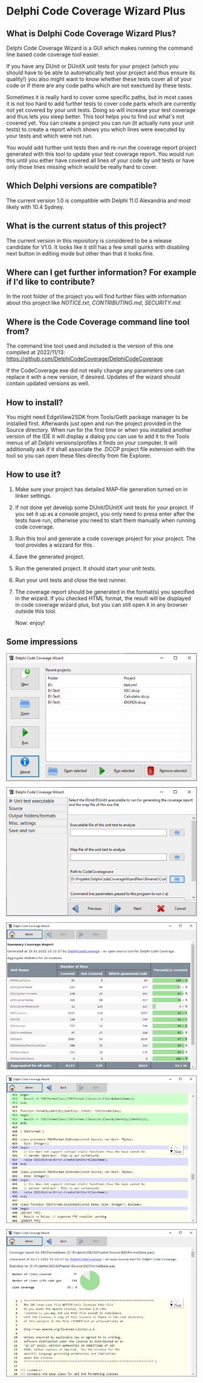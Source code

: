 # Delphi Code Coverage Wizard Plus

## What is Delphi Code Coverage Wizard Plus?
Delphi Code Coverage Wizard is a GUI which makes running the command line based 
code coverage tool easier. 

If you have any DUnit or DUnitX unit tests for your project (which you should have
to be able to automatically test your project and thus ensure its quality!) you
also might want to know whether these tests cover all of your code or if there
are any code paths which are not exectued by these tests.

Sometimes it is really hard to cover some specific paths, but in most cases it is
not too hard to add further tests to cover code parts which are currently not yet
covered by your unit tests. Doing so will increase your test coverage and thus lets
you sleep better. This tool helps you to find out what's not covered yet. You can
create a project you can run (it actually runs your unit tests) to create a report 
which shows you which lines were executed by your tests and which were not run.

You would add further unit tests then and re-run the coverage report project 
generated with this tool to update your test coverage report. You would run this
until you either have covered all lines of your code by unit tests or have only
those lines missing which would be really hard to cover.

## Which Delphi versions are compatible?
The current version 1.0 is compatible with Delphi 11.0 Alexandria and most
likely with 10.4 Sydney.

## What is the current status of this project?
The current version in this repository is considered to be a release candidate for
V1.0. It looks like it still has a few small quirks with disabling next button in
editing mode but other than that it looks fine.

## Where can I get further information? For example if I'd like to contribute?
In the root folder of the project you will find further files with information about 
this project like *NOTICE.txt*, *CONTRIBUTING.md*, *SECURITY.md*.

## Where is the Code Coverage command line tool from?
The command line tool used and included is the version of this one compiled at 2022/11/13:
https://github.com/DelphiCodeCoverage/DelphiCodeCoverage

If the CodeCoverage.exe did not really change any parameters one can replace it with 
a new version, if desired. Updates of the wizard should contain updated versions as well.

## How to install?
You might need EdgeView2SDK from Tools/GetIt package manager to be installed first.
Afterwards just open and run the project provided in the Source directory.
When run for the first time or when you installed another version of the IDE it will 
display a dialog you can use to add it to the Tools menus of all Delphi versions/profiles 
it finds on your computer. It will additionally ask if it shall associate the .DCCP project 
file extension with the tool so you can open these files directly from file Explorer.

## How to use it?

1. Make sure your project has detailed MAP-file generation turned on in linker settings.
2. If not done yet develop some DUnit/DUnitX unit tests for your project. If you set it
   up as a console project, you only need to press enter after the tests have run, 
   otherwise you need to start them manually when running code coverage. 
3. Run this tool and generate a code coverage project for your project. The tool provides
   a wizzard for this.
4. Save the generated project.
5. Run the generated project. It should start your unit tests.
6. Run your unit tests and close the test runner.
7. The coverage report should be generated in the format(s) you specified in the wizard. 
   If you checked HTML format, the result will be displayed in code coverage wizard plus,
   but you can still open it in any browser outside this tool.
   
   Now: enjoy!
   
## Some impressions ##
![Start screen of the wizard](/Screenshots/Wizard1.PNG)

![Some screen of the wizard](/Screenshots/Wizard2.PNG)

![Start screen of the generated HTML output](/Screenshots/Output1.PNG)

![View of a unit (blue lines are not covered yet)](/Screenshots/Output2.PNG)   

![View of a unit 2 (top with the unit's summary)](/Screenshots/Output3.PNG)   